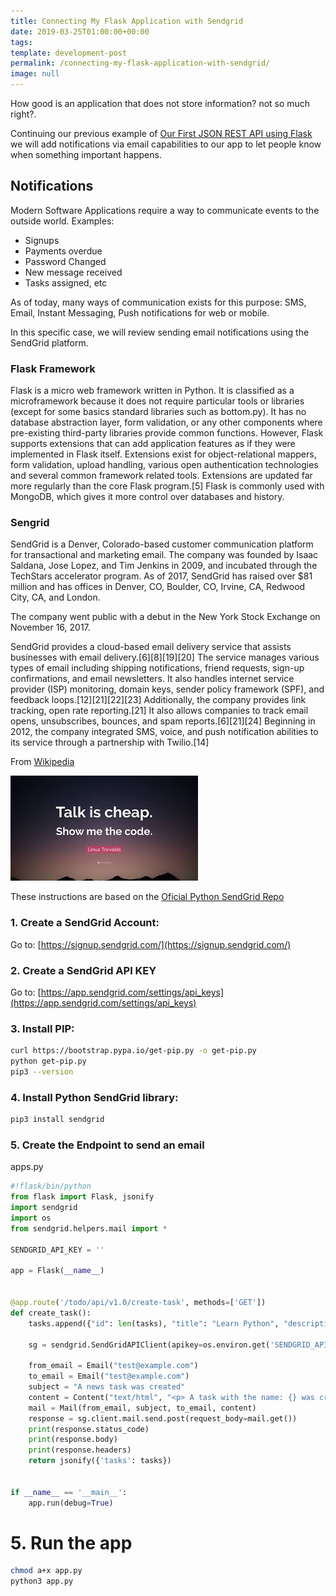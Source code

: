 ```yaml
---
title: Connecting My Flask Application with Sendgrid
date: 2019-03-25T01:00:00+00:00
tags: 
template: development-post
permalink: /connecting-my-flask-application-with-sendgrid/
image: null
---
```


How good is an application that does not store information? not so much right?. 

Continuing our previous example of [Our First JSON REST API using Flask](https://cobuildlab.com/development-blog/my-first-json-rest-api-with-flask/) we will add notifications via email capabilities to our app to let people know when something important happens.

## Notifications

Modern Software Applications require a way to communicate events to the outside world. Examples: 

- Signups
- Payments overdue
- Password Changed
- New message received
- Tasks assigned, etc

As of today, many ways of communication exists for this purpose: SMS, Email, Instant Messaging, Push notifications for web or mobile.


In this specific case, we will review sending email notifications using the SendGrid platform.


### Flask Framework

Flask is a micro web framework written in Python. It is classified as a microframework because it does not require particular tools or libraries (except for some basics standard libraries such as bottom.py). It has no database abstraction layer, form validation, or any other components where pre-existing third-party libraries provide common functions. However, Flask supports extensions that can add application features as if they were implemented in Flask itself. Extensions exist for object-relational mappers, form validation, upload handling, various open authentication technologies and several common framework related tools. Extensions are updated far more regularly than the core Flask program.[5] Flask is commonly used with MongoDB, which gives it more control over databases and history. 


### Sengrid

SendGrid is a Denver, Colorado-based customer communication platform for transactional and marketing email. The company was founded by Isaac Saldana, Jose Lopez, and Tim Jenkins in 2009, and incubated through the TechStars accelerator program. As of 2017, SendGrid has raised over $81 million and has offices in Denver, CO, Boulder, CO, Irvine, CA, Redwood City, CA, and London.

The company went public with a debut in the New York Stock Exchange on November 16, 2017.

SendGrid provides a cloud-based email delivery service that assists businesses with email delivery.[6][8][19][20] The service manages various types of email including shipping notifications, friend requests, sign-up confirmations, and email newsletters. It also handles internet service provider (ISP) monitoring, domain keys, sender policy framework (SPF), and feedback loops.[12][21][22][23] Additionally, the company provides link tracking, open rate reporting.[21] It also allows companies to track email opens, unsubscribes, bounces, and spam reports.[6][21][24] Beginning in 2012, the company integrated SMS, voice, and push notification abilities to its service through a partnership with Twilio.[14]

From [Wikipedia](https://en.wikipedia.org/wiki/SendGrid)

![Show me the code](./media/show-me-the-code.jpeg)


These instructions are based on the [Oficial Python SendGrid Repo](https://github.com/sendgrid/sendgrid-python)

### 1. Create a SendGrid Account:

Go to: [https://signup.sendgrid.com/](https://signup.sendgrid.com/)


### 2. Create a SendGrid API KEY

Go to: [https://app.sendgrid.com/settings/api_keys](https://app.sendgrid.com/settings/api_keys)


### 3. Install PIP:

```bash
curl https://bootstrap.pypa.io/get-pip.py -o get-pip.py
python get-pip.py
pip3 --version
```

### 4. Install Python SendGrid library:

```bash
pip3 install sendgrid
```

### 5. Create the Endpoint to send an email

apps.py

```python
#!flask/bin/python
from flask import Flask, jsonify
import sendgrid
import os
from sendgrid.helpers.mail import *

SENDGRID_API_KEY = ''

app = Flask(__name__)


@app.route('/todo/api/v1.0/create-task', methods=['GET'])
def create_task():
    tasks.append({"id": len(tasks), "title": "Learn Python", "description": "Start with Flask first", "done": False})

    sg = sendgrid.SendGridAPIClient(apikey=os.environ.get('SENDGRID_API_KEY'))

    from_email = Email("test@example.com")
    to_email = Email("test@example.com")
    subject = "A news task was created"
    content = Content("text/html", "<p> A task with the name: {} was created </p>")
    mail = Mail(from_email, subject, to_email, content)
    response = sg.client.mail.send.post(request_body=mail.get())
    print(response.status_code)
    print(response.body)
    print(response.headers)
    return jsonify({'tasks': tasks})


if __name__ == '__main__':
    app.run(debug=True)
```

# 5. Run the app

```sh
chmod a+x app.py
python3 app.py
```